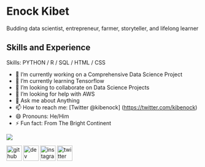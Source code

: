 # Enock Kibet
Budding data scientist, entrepreneur, farmer, storyteller, and lifelong learner

## Skills and Experience

Skills: PYTHON / R / SQL / HTML / CSS

- 🔭 I’m currently working on a Comprehensive Data Science Project
- 🌱 I’m currently learning Tensorflow 
- 👯 I’m looking to collaborate on Data Science Projects 
- 🤔 I’m looking for help with AWS 
- 💬 Ask me about Anything 
- 📫 How to reach me: [Twitter @kibenock]
(https://twitter.com/kibenock)
- 😄 Pronouns: He/Him 
- ⚡ Fun fact: From The Bright Continent 

<img src="https://github-readme-stats.vercel.app/api?username=kybze&&show_icons=true&title_color=ffffff&icon_color=bb2acf&text_color=daf7dc&bg_color=151515">

[<img src='https://cdn.jsdelivr.net/npm/simple-icons@3.0.1/icons/github.svg' alt='github' height='40'>](https://github.com/kybze)  [<img src='https://cdn.jsdelivr.net/npm/simple-icons@3.0.1/icons/dev-dot-to.svg' alt='dev' height='40'>](https://dev.to/kybze)  [<img src='https://cdn.jsdelivr.net/npm/simple-icons@3.0.1/icons/instagram.svg' alt='instagram' height='40'>](https://www.instagram.com/kib.ett/)  [<img src='https://cdn.jsdelivr.net/npm/simple-icons@3.0.1/icons/twitter.svg' alt='twitter' height='40'>](https://twitter.com/kibenock)  
